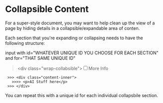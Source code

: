 # Collapsible Content

For a super-style document, you may want to help clean up the view of a page by hiding details in a collapsible/expandable area of conten.

Each section that you're expanding or collapsing needs to have the following structure:

input with id="WHATEVER UNIQUE ID YOU CHOOSE FOR EACH SECTION"
and for="THAT SAME UNIQUE ID"
 > \<div class="wrap-collabsible"><input id="AI-Partners" class="toggle" type="checkbox" /><label class="lbl-toggle" for="AI-Partners">More Info</label>
  
  >> <div class="collapsible-content">
     >>> <div class="content-inner">
       >>>> <p>AI Stuff here</p>
     >>> </div>
  >> </div>
 > </div>

You can repeat this with a unique id for each individual collapsbile section.
